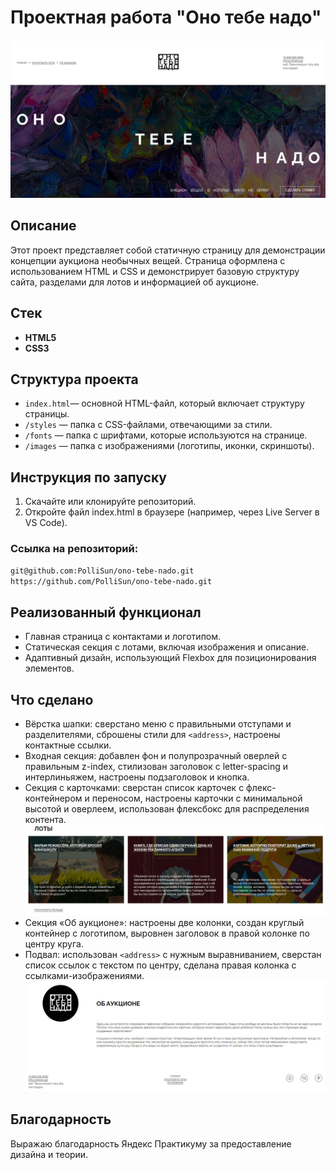 # Проектная работа "Оно тебе надо"

![Главная страница.](/images/screenshots/screenshot1.png)

## Описание

Этот проект представляет собой статичную страницу для демонстрации концепции аукциона необычных вещей. Страница оформлена с использованием HTML и CSS и демонстрирует базовую структуру сайта, разделами для лотов и информацией об аукционе.

## Стек

- **HTML5**
- **CSS3**

## Структура проекта

- `index.html`— основной HTML-файл, который включает структуру страницы.
- `/styles` — папка с CSS-файлами, отвечающими за стили.
- `/fonts` — папка с шрифтами, которые используются на странице.
- `/images` — папка с изображениями (логотипы, иконки, скриншоты).

## Инструкция по запуску

1. Скачайте или клонируйте репозиторий.
2. Откройте файл index.html в браузере (например, через Live Server в VS Code).

### Ссылка на репозиторий:
`git@github.com:PolliSun/ono-tebe-nado.git`
`https://github.com/PolliSun/ono-tebe-nado.git`

## Реализованный функционал

- Главная страница с контактами и логотипом.
- Статическая секция с лотами, включая изображения и описание.
- Адаптивный дизайн, использующий Flexbox для позиционирования элементов.

## Что сделано

- Вёрстка шапки: сверстано меню с правильными отступами и разделителями, сброшены стили для `<address>`, настроены контактные ссылки.
- Входная секция: добавлен фон и полупрозрачный оверлей с правильным z-index, стилизован заголовок с letter-spacing и интерлиньяжем, настроены подзаголовок и кнопка.
- Секция с карточками: сверстан список карточек с флекс-контейнером и переносом, настроены карточки с минимальной высотой и оверлеем, использован флексбокс для распределения контента.
![Секция лотов.](/images/screenshots/screenshot2.png)
- Секция «Об аукционе»: настроены две колонки, создан круглый контейнер с логотипом, выровнен заголовок в правой колонке по центру круга.
- Подвал: использован `<address>` с нужным выравниванием, сверстан список ссылок с текстом по центру, сделана правая колонка с ссылками-изображениями.
![Описание аукциона.](/images/screenshots/screenshot3.png)

## Благодарность

Выражаю благодарность Яндекс Практикуму за предоставление дизайна и теории.
